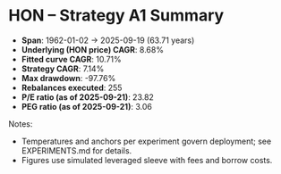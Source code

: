 # HON – Strategy A1 Summary

- **Span**: 1962-01-02 → 2025-09-19 (63.71 years)
- **Underlying (HON price) CAGR**: 8.68%
- **Fitted curve CAGR**: 10.71%
- **Strategy CAGR**: 7.14%
- **Max drawdown**: -97.76%
- **Rebalances executed**: 255
- **P/E ratio (as of 2025-09-21)**: 23.82
- **PEG ratio (as of 2025-09-21)**: 3.06

Notes:

- Temperatures and anchors per experiment govern deployment; see EXPERIMENTS.md for details.
- Figures use simulated leveraged sleeve with fees and borrow costs.

